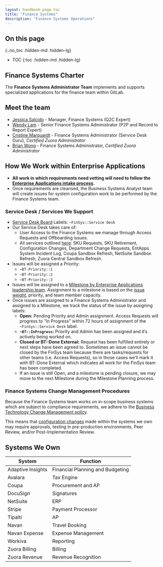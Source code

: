 ```yaml
---
layout: handbook-page-toc
title: "Finance Systems"
description: "Finance Systems Operations"
---
```


<link rel="stylesheet" type="text/css" href="/stylesheets/biztech.css" />

## On this page
{:.no_toc .hidden-md .hidden-lg}

- TOC
{:toc .hidden-md .hidden-lg}

## <i class="fas fa-book" id="biz-tech-icons"></i> Finance Systems Charter
The **Finance Systems Administrator Team** implements and supports specialized applications for the finance team within GitLab.

## <i class="fas fa-users" id="biz-tech-icons"></i> Meet the team

- [Jessica Salcido](https://about.gitlab.com/company/team/#jesssalcido) - Manager, Finance Systems (Q2C Expert)
- [Wendy Lam](https://about.gitlab.com/company/team/#wlam) - Senior Finance Systems Administrator (P2P and Record to Report Expert)
- [Cristine Marquardt](https://about.gitlab.com/company/team/#csotomango) - Finance Systems Administrator (Service Desk Guru), *Certified Zuora Administrator*
- [Brian Wong](https://about.gitlab.com/company/team/#brianmwong) - Finance Systems Administrator, *Certified Zuora Administrator*


## <i class="fas fa-tasks" id="biz-tech-icons"></i> How We Work within Enterprise Applications

- **All work in which requirements need vetting will need to follow the [Enterprise Applications intake process](https://about.gitlab.com/handbook/business-technology/enterprise-applications/#intake-request).**
- Once requirements are cleansed, the Business Systems Analyst team will create issues for system configuration work to be performed by the Finance Systems team. 

### Service Desk / Services We Support

- [Service Desk Board](https://gitlab.com/groups/gitlab-com/-/boards/2802782?scope=all&label_name[]=FinSys%3A%3AService%20Desk) Labels: `~FinSys::Service Desk`
- Our Service Desk takes care of:
    - User Access to the Finance Systems we manage through Access Requests and Offboarding issues.
    - All services outlined [here](https://about.gitlab.com/handbook/business-technology/enterprise-applications/#--services-we-support-finance-systems-service-desk): SKU Requests, SKU Retirement, Configuration Changes, Department Change Requests, EntApps System Incident Log, Coupa Sandbox Refresh, NetSuite Sandbox Refresh, Zuora Central Sandbox Refresh. 
- Issues will be assigned a Priority:
    - `~BT-Priority::1`
    - `~BT-Priority::2`
    - `~BT-Priority::3`
- Issues will be assigned to a [Milestone by Enterprise Applications leadership team](https://about.gitlab.com/handbook/business-technology/enterprise-applications/#entapps-milestone-planning). Assignment to a milestone is based on the [issue weight](https://about.gitlab.com/handbook/business-technology/enterprise-applications/#issue-weights), priority, and team member capacity.
- Once issues are assigned to a Finance Systems Administrator and assigned to a Milestone, we track the status of the issue by assigning labels:
    - **Open:** Pending Priority and Admin assignment. Access Requests will progress to "In Progress" within 72 hours of assignment of the `~FinSys::Service Desk` label. 
    - **`~BT::InProgress`:** Priority and Admin has been assigned and it’s actively being worked on.
    - **Closed or BT::Done External:** Request has been fulfilled entirely or next steps have been agreed to. Sometimes an issue cannot be closed by the FinSys team because there are tasks/requests for other teams (i.e. Access Requests), so in those cases we’ll mark it with BT::Done External which indicates all work for the FinSys team has been completed.
    - If an issue is still Open, and a milestone is pending closure, we may move to the next Milestone during the Milestone Planning process. 

### Finance Systems Change Management Procedures

Because the Finance Systems team works on in-scope business systems which are subject to compliance requirements, we adhere to the [Business Technology Change Management policy](https://about.gitlab.com/handbook/business-technology/change-management/#business-technology-change-management). 

This means that [configuration changes](https://about.gitlab.com/handbook/business-technology/enterprise-applications/#entapps-system-configuration-change) made within the systems we own may require approvals, testing in pre-production environments, Peer Review, and/or Post-Implementation Review. 

## <i class="far fa-paper-plane" id="biz-tech-icons"></i> Systems We Own

| System            | Function                         |
|-------------------|----------------------------------|
| Adaptive Insights | Financial Planning and Budgeting |
| Avalara           | Tax Engine                       |
| Coupa             | Procurement and AP               |
| DocuSign          | Signatures                       |
| NetSuite          | ERP                              |
| Stripe            | Payment Processor                |
| Tipalti           | AP                               |
| Navan             | Travel Booking                   |
| Navan Expense     | Expense Management               |
| Workiva           | Reporting                        |
| Zuora Billing     | Billing                          |
| Zuora Revenue     | Revenue Recognition              |
